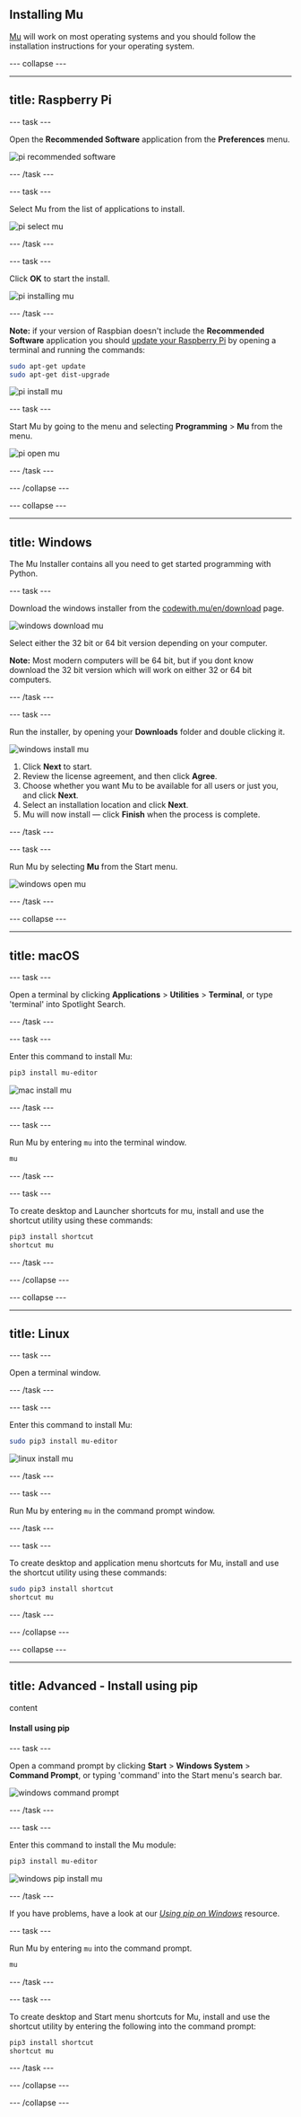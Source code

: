 ## Installing Mu

[Mu](https://codewith.mu) will work on most operating systems and you should follow the installation instructions for your operating system.

--- collapse ---

---
title: Raspberry Pi
---

--- task ---

Open the **Recommended Software** application from the **Preferences** menu.

![pi recommended software](images/pi-rec-software.png)

--- /task ---

--- task ---

Select Mu from the list of applications to install.

![pi select mu](images/pi-rec-software-select-annotated.png)

--- /task ---

--- task ---

Click **OK** to start the install.

![pi installing mu](images/pi-rec-software-install.png)

--- /task ---

**Note:** if your version of Raspbian doesn't include the **Recommended Software** application you should [update your Raspberry Pi](https://www.raspberrypi.org/documentation/raspbian/updating.md) by opening a terminal and running the commands:

```bash
sudo apt-get update
sudo apt-get dist-upgrade
```

![pi install mu](images/pi_install_mu.gif)

--- task ---

Start Mu by going to the menu and selecting **Programming** > **Mu** from the menu.

![pi open mu](images/pi_open_mu.PNG)

--- /task ---

--- /collapse ---

--- collapse ---

---
title: Windows
---

The Mu Installer contains all you need to get started programming with Python.

--- task ---

Download the windows installer from the [codewith.mu/en/download](https://codewith.mu/en/download) page.

![windows download mu](images/windows_download_mu.PNG)

Select either the 32 bit or 64 bit version depending on your computer.

**Note:** Most modern computers will be 64 bit, but if you dont know download the 32 bit version which will work on either 32 or 64 bit computers.

--- /task ---

--- task ---

Run the installer, by opening your **Downloads** folder and double clicking it.

![windows install mu](images/windows_mu_installer.gif)

1. Click **Next** to start.
1. Review the license agreement, and then click **Agree**.
1. Choose whether you want Mu to be available for all users or just you, and click **Next**.
1. Select an installation location and click **Next**.
1. Mu will now install — click **Finish** when the process is complete.

--- /task ---

--- task ---

Run Mu by selecting **Mu** from the Start menu.

![windows open mu](images/window_open_mu.PNG)

--- /task ---

--- collapse ---

---
title: macOS
---

--- task ---

Open a terminal by clicking **Applications** > **Utilities** > **Terminal**, or type 'terminal' into Spotlight Search.

--- /task ---

--- task ---

Enter this command to install Mu:

```bash
pip3 install mu-editor
```

![mac install mu](images/mac_install_mu.gif)

--- /task ---

--- task ---

Run Mu by entering `mu` into the terminal window.

```bash
mu
```

--- /task ---

--- task ---

To create desktop and Launcher shortcuts for mu, install and use the shortcut utility using these commands:

```bash
pip3 install shortcut
shortcut mu
```

--- /task ---

--- /collapse ---

--- collapse ---

---
title: Linux
---

--- task ---

Open a terminal window.

--- /task ---

--- task ---

Enter this command to install Mu:

```bash
sudo pip3 install mu-editor
```

![linux install mu](images/linux_install_mu.gif)

--- /task ---

--- task ---

Run Mu by entering `mu` in the command prompt window.

--- /task ---

--- task ---

To create desktop and application menu shortcuts for Mu, install and use the shortcut utility using these commands:

```bash
sudo pip3 install shortcut
shortcut mu
```

--- /task ---

--- /collapse ---

--- collapse ---

---
title: Advanced - Install using pip
---

content


#### Install using pip

--- task ---

Open a command prompt by clicking **Start** > **Windows System** > **Command Prompt**, or typing 'command' into the Start menu's search bar.

![windows command prompt](images/windows_command_prompt_app.PNG)

--- /task ---

--- task ---

Enter this command to install the Mu module:

```bash
pip3 install mu-editor
```

![windows pip install mu](images/windows_install_mu.gif)

--- /task ---

If you have problems, have a look at our [_Using pip on Windows_](https://projects.raspberrypi.org/en/projects/using-pip-on-windows) resource.

--- task ---

Run Mu by entering `mu` into the command prompt.

```bash
mu
```

--- /task ---

--- task ---

To create desktop and Start menu shortcuts for Mu, install and use the shortcut utility by entering the following into the command prompt:

```bash
pip3 install shortcut
shortcut mu
```

--- /task ---

--- /collapse ---


--- /collapse ---